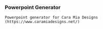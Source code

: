### Powerpoint Generator

    Powerpoint generator for Cara Mia Designs (https://www.caramiadesigns.net/)

